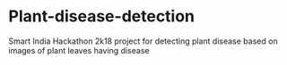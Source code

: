 # Plant-disease-detection
Smart India Hackathon 2k18 project for detecting plant disease based on images of plant leaves having disease
